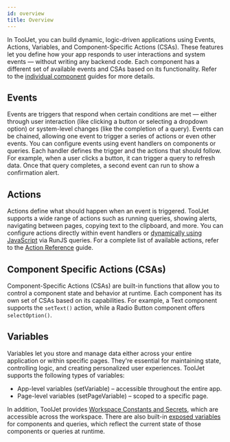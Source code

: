 ```yaml
---
id: overview
title: Overview
---
```


In ToolJet, you can build dynamic, logic-driven applications using Events, Actions, Variables, and Component-Specific Actions (CSAs). These features let you define how your app responds to user interactions and system events — without writing any backend code. Each component has a different set of available events and CSAs based on its functionality. Refer to the [individual component](#) guides for more details.

## Events

Events are triggers that respond when certain conditions are met — either through user interaction (like clicking a button or selecting a dropdown option) or system-level changes (like the completion of a query). Events can be chained, allowing one event to trigger a series of actions or even other events. You can configure events using event handlers on components or queries. Each handler defines the trigger and the actions that should follow. <br/>
For example, when a user clicks a button, it can trigger a query to refresh data. Once that query completes, a second event can run to show a confirmation alert.

## Actions

Actions define what should happen when an event is triggered. ToolJet supports a wide range of actions such as running queries, showing alerts, navigating between pages, copying text to the clipboard, and more. You can configure actions directly within event handlers or [dynamically using JavaScript](#) via RunJS queries. For a complete list of available actions, refer to the [Action Reference](#) guide.

## Component Specific Actions (CSAs)

Component-Specific Actions (CSAs) are built-in functions that allow you to control a component state and behavior at runtime. Each component has its own set of CSAs based on its capabilities. For example, a Text component supports the `setText()` action, while a Radio Button component offers `selectOption()`.

## Variables

Variables let you store and manage data either across your entire application or within specific pages. They're essential for maintaining state, controlling logic, and creating personalized user experiences.
ToolJet supports the following types of variables:
- App-level variables (setVariable) – accessible throughout the entire app.
- Page-level variables (setPageVariable) – scoped to a specific page.

In addition, ToolJet provides [Workspace Constants and Secrets](#), which are accessible across the workspace. There are also built-in [exposed variables](#) for components and queries, which reflect the current state of those components or queries at runtime.

